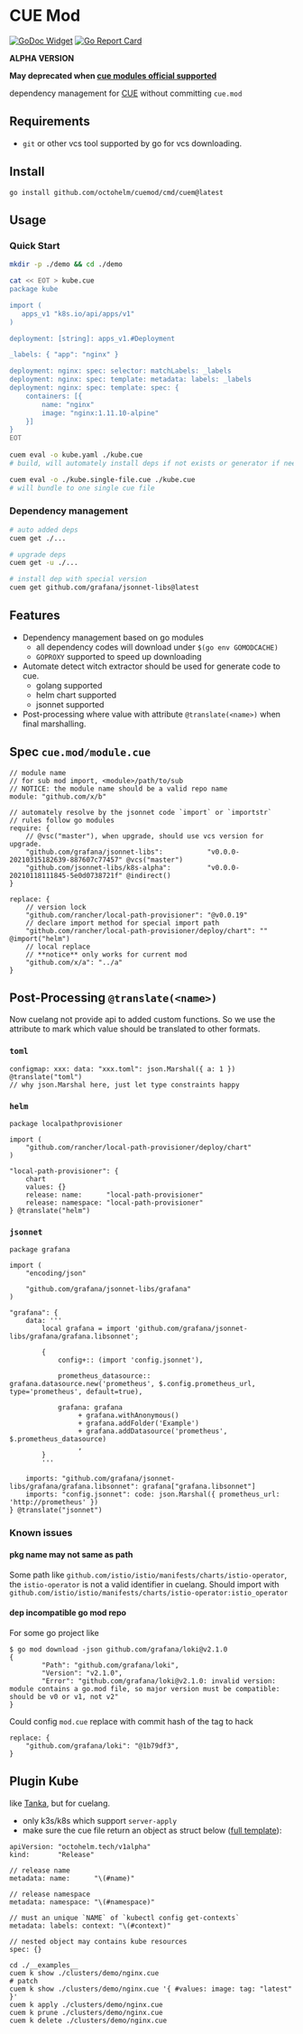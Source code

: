 # CUE Mod

[![GoDoc Widget](https://godoc.org/github.com/octohelm/cuemod?status.svg)](https://pkg.go.dev/github.com/octohelm/cuemod)
[![Go Report Card](https://goreportcard.com/badge/github.com/octohelm/cuemod)](https://goreportcard.com/report/github.com/octohelm/cuemod)

**ALPHA VERSION**

**May deprecated when [cue modules official supported](https://github.com/cue-lang/cue/issues/851)**

dependency management for [CUE](https://cuelang.org/) without committing `cue.mod`

## Requirements

* `git` or other vcs tool supported by go for vcs downloading.

## Install

```shell
go install github.com/octohelm/cuemod/cmd/cuem@latest
```

## Usage

### Quick Start

```bash 
mkdir -p ./demo && cd ./demo

cat << EOT > kube.cue
package kube

import (
   apps_v1 "k8s.io/api/apps/v1"
)

deployment: [string]: apps_v1.#Deployment

_labels: { "app": "nginx" }

deployment: nginx: spec: selector: matchLabels: _labels
deployment: nginx: spec: template: metadata: labels: _labels
deployment: nginx: spec: template: spec: {
	containers: [{
		name: "nginx"
		image: "nginx:1.11.10-alpine"
	}]
}
EOT
 
cuem eval -o kube.yaml ./kube.cue
# build, will automately install deps if not exists or generator if needed.

cuem eval -o ./kube.single-file.cue ./kube.cue
# will bundle to one single cue file
```

### Dependency management

```bash
# auto added deps
cuem get ./...

# upgrade deps
cuem get -u ./...

# install dep with special version
cuem get github.com/grafana/jsonnet-libs@latest
```

## Features

* Dependency management based on go modules
    * all dependency codes will download under `$(go env GOMODCACHE)`
    * `GOPROXY` supported to speed up downloading
* Automate detect witch extractor should be used for generate code to cue.
    * golang supported
    * helm chart supported
    * jsonnet supported
* Post-processing where value with attribute `@translate(<name>)` when final marshalling.

## Spec `cue.mod/module.cue`

```cue
// module name
// for sub mod import, <module>/path/to/sub
// NOTICE: the module name should be a valid repo name
module: "github.com/x/b"

// automately resolve by the jsonnet code `import` or `importstr`
// rules follow go modules
require: {		
    // @vsc("master"), when upgrade, should use vcs version for upgrade.
    "github.com/grafana/jsonnet-libs":           "v0.0.0-20210315182639-887607c77457" @vcs("master")
    "github.com/jsonnet-libs/k8s-alpha":         "v0.0.0-20210118111845-5e0d0738721f" @indirect()
}

replace: {
    // version lock 
    "github.com/rancher/local-path-provisioner": "@v0.0.19" 
    // declare import method for special import path
    "github.com/rancher/local-path-provisioner/deploy/chart": "" @import("helm")
    // local replace
    // **notice** only works for current mod
    "github.com/x/a": "../a"
}
```

## Post-Processing `@translate(<name>)`

Now cuelang not provide api to added custom functions. So we use the attribute to mark which value should be translated
to other formats.

### `toml`

```cue
configmap: xxx: data: "xxx.toml": json.Marshal({ a: 1 }) @translate("toml")
// why json.Marshal here, just let type constraints happy
```

### `helm`

```cue
package localpathprovisioner

import (
	"github.com/rancher/local-path-provisioner/deploy/chart"
)

"local-path-provisioner": {
	chart
	values: {}
	release: name:      "local-path-provisioner"
	release: namespace: "local-path-provisioner"
} @translate("helm")
```

### `jsonnet`

```cue
package grafana

import (
	"encoding/json"

	"github.com/grafana/jsonnet-libs/grafana"
)

"grafana": {
	data: '''
		local grafana = import 'github.com/grafana/jsonnet-libs/grafana/grafana.libsonnet';
		
		{
		    config+:: (import 'config.jsonnet'),
		
		    prometheus_datasource:: grafana.datasource.new('prometheus', $.config.prometheus_url, type='prometheus', default=true),
		
		    grafana: grafana
		         + grafana.withAnonymous()
		         + grafana.addFolder('Example')
		         + grafana.addDatasource('prometheus', $.prometheus_datasource)
		         ,
		}
		'''

	imports: "github.com/grafana/jsonnet-libs/grafana/grafana.libsonnet": grafana["grafana.libsonnet"]
	imports: "config.jsonnet": code: json.Marshal({ prometheus_url: 'http://prometheus' })
} @translate("jsonnet")
```

### Known issues

#### pkg name may not same as path

Some path like `github.com/istio/istio/manifests/charts/istio-operator`, the `istio-operator` is not a valid identifier
in cuelang. Should import with `github.com/istio/istio/manifests/charts/istio-operator:istio_operator`

#### dep incompatible go mod repo

For some go project like

```
$ go mod download -json github.com/grafana/loki@v2.1.0
{
        "Path": "github.com/grafana/loki",
        "Version": "v2.1.0",
        "Error": "github.com/grafana/loki@v2.1.0: invalid version: module contains a go.mod file, so major version must be compatible: should be v0 or v1, not v2"
}
```

Could config `mod.cue` replace with commit hash of the tag to hack

```cue
replace: {
    "github.com/grafana/loki": "@1b79df3",
}
```

## Plugin Kube

like [Tanka](https://tanka.dev), but for cuelang.

* only k3s/k8s which support `server-apply`
* make sure the cue file return an object as struct
  below ([full template](https://github.com/octohelm/cuem/blob/main/release/release.cue)):

```cue
apiVersion: "octohelm.tech/v1alpha"
kind:       "Release"

// release name
metadata: name:      "\(#name)"

// release namespace
metadata: namespace: "\(#namespace)"

// must an unique `NAME` of `kubectl config get-contexts`
metadata: labels: context: "\(#context)"

// nested object may contains kube resources
spec: {} 
```

```shell
cd ./__examples__
cuem k show ./clusters/demo/nginx.cue
# patch
cuem k show ./clusters/demo/nginx.cue '{ #values: image: tag: "latest" }'
cuem k apply ./clusters/demo/nginx.cue
cuem k prune ./clusters/demo/nginx.cue
cuem k delete ./clusters/demo/nginx.cue
```